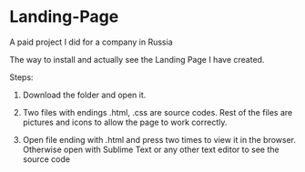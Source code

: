 # Landing-Page
A paid project I did for a company in Russia


The way to install and actually see the Landing Page I have created.

Steps:

 
1. Download the folder and open it.

2. Two files with endings .html, .css are source codes. Rest of the files are pictures and icons to allow the page to work correctly.

3. Open file ending with .html and press two times to view it in the browser. Otherwise open with Sublime Text or any other text editor to see the source code

